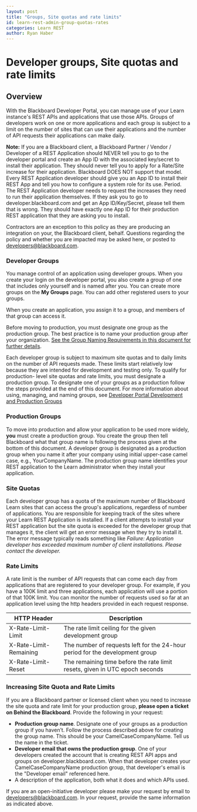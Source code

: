 ```yaml
---
layout: post
title: "Groups, Site quotas and rate limits"
id: learn-rest-admin-group-quotas-rates
categories: Learn REST
author: Ryan Haber
---
```


# Developer groups, Site quotas and rate limits

## Overview

With the Blackboard Developer Portal, you can manage use of your Learn
instance's REST APIs and applications that use those APIs. Groups of
developers work on one or more applications and each group is subject to a
limit on the number of sites that can use their applications and the number of
API requests their applications can make daily.

**Note:** If you are a Blackboard client, a Blackboard Partner / Vendor / Developer of a REST Application should NEVER tell you to go to the developer portal and create an App ID with the associated key/secret to install their application. They should never tell you to apply for a Rate/Site increase for their application. Blackboard DOES NOT support that model. Every REST Application developer should give you an App ID to install their REST App and tell you how to configure a system role for its use. Period. The REST Application developer needs to request the increases they need to run their application themselves. If they ask you to go to developer.blackboard.com and get an App ID/Key/Secret, please tell them that is wrong. They should have exactly one App ID for their production REST application that they are asking you to install.

Contractors are an exception to this policy as they are producing an
integration on your, the Blackboard client, behalf. Questions regarding the
policy and whether you are impacted may be asked here, or posted to
[developers@blackboard.com](mailto:developers@blackboard.com).

### Developer Groups

You manage control of an application using developer groups. When you create
your login on the developer portal, you also create a group of one that
includes only yourself and is named after you. You can create more groups on
the **My Groups** page. You can add other registered users to your groups.

When you create an application, you assign it to a group, and members of that
group can access it.

Before moving to production, you must designate one group as the production
group. The best practice is to name your production group after your
organization. [See the Group Naming Requirements in this document for further
details](production-groups).

Each developer group is subject to maximum site quotas and to daily limits on
the number of API requests made. These limits start relatively low because
they are intended for development and testing only. To qualify for production-
level site quotas and rate limits, you must designate a production group. To
designate one of your groups as a production follow the steps provided at the
end of this document. For more information about using, managing, and naming
groups, see [Developer Portal Development and Production Groups](production-groups)

### Production Groups

To move into production and allow your application to be used more widely,
**you** must create a production group. You create the group then tell
Blackboard what that group name is following the process given at the bottom
of this document. A developer group is designated as a production group when
you name it after your company using initial upper-case camel case, e.g.,
YourCompanyName. The production group name identifies your REST application to
the Learn administrator when they install your application.

### Site Quotas

Each developer group has a quota of the maximum number of Blackboard Learn
sites that can access the group's applications, regardless of number of
applications. You are responsible for keeping track of the sites where your
Learn REST Application is installed. If a client attempts to install your REST
application but the site quota is exceeded for the developer group that
manages it, the client will get an error message when they try to install it.
The error message typically reads something like _Failure: Application
developer has exceeded maximum number of client installations. Please contact
the developer._

### Rate Limits

A rate limit is the number of API requests that can come each day from
applications that are registered to your developer group. For example, if you
have a 100K limit and three applications, each application will use a portion
of that 100K limit. You can monitor the number of requests used so far at an
application level using the http headers provided in each request response.

| HTTP Header | Description |
| ----------- | ----------- |
| X-Rate-Limit-Limit | The rate limit ceiling for the given development group |
| X-Rate-Limit-Remaining | The number of requests left for the 24-hour period for the development group |
| X-Rate-Limit-Reset | The remaining time before the rate limit resets, given in UTC epoch seconds |

### Increasing Site Quota and Rate Limits

If you are a Blackboard partner or licensed client when you need to increase
the site quota and rate limit for your production group, **please open a
ticket on Behind the Blackboard**. Provide the following in your request:

* **Production group name**. Designate one of your groups as a production group if
you haven’t. Follow the process described above for creating the group name.
This should be your CamelCaseCompanyName. Tell us the name in the ticket.
* **Developer email that owns the production group**. One of your developers
created the account that is creating REST API apps and groups on
developer.blackboard.com. When that developer creates your
CamelCaseCompanyName production group, that developer's email is the
"Developer email" referenced here.
* A description of the application, both what it does and which APIs used.

If you are an open-initiative developer please make your request by email to
[developers@blackboard.com](mailto:developers@blackboard.com). In your
request, provide the same information as indicated above.

